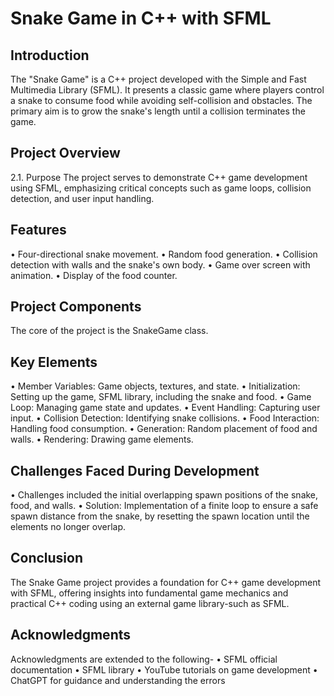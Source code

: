 <h1>Snake Game in C++ with SFML</h1>

<h2>Introduction</h2>
The "Snake Game" is a C++ project developed with the Simple and Fast
Multimedia Library (SFML). It presents a classic game where players control a
snake to consume food while avoiding self-collision and obstacles. The primary
aim is to grow the snake's length until a collision terminates the game.

<h2>Project Overview</h2>
2.1. Purpose
The project serves to demonstrate C++ game development using SFML,
emphasizing critical concepts such as game loops, collision detection, and user
input handling.

<h2>Features</h2>
• Four-directional snake movement.
• Random food generation.
• Collision detection with walls and the snake's own body.
• Game over screen with animation.
• Display of the food counter.

<h2>Project Components</h2>
The core of the project is the SnakeGame class.

<h2>Key Elements</h2>

• Member Variables: Game objects, textures, and state.
• Initialization: Setting up the game, SFML library, including the snake and
food.
• Game Loop: Managing game state and updates.
• Event Handling: Capturing user input.
• Collision Detection: Identifying snake collisions.
• Food Interaction: Handling food consumption.
• Generation: Random placement of food and walls.
• Rendering: Drawing game elements.

<h2>Challenges Faced During Development</h2>
• Challenges included the initial overlapping spawn positions of the snake,
food, and walls.
• Solution: Implementation of a finite loop to ensure a safe spawn
distance from the snake, by resetting the spawn location until the
elements no longer overlap.

<h2>Conclusion</h2>
The Snake Game project provides a foundation for C++ game development
with SFML, offering insights into fundamental game mechanics and practical
C++ coding using an external game library-such as SFML.

<h2>Acknowledgments</h2>
Acknowledgments are extended to the following-
• SFML official documentation
• SFML library
• YouTube tutorials on game development
• ChatGPT for guidance and understanding the errors

